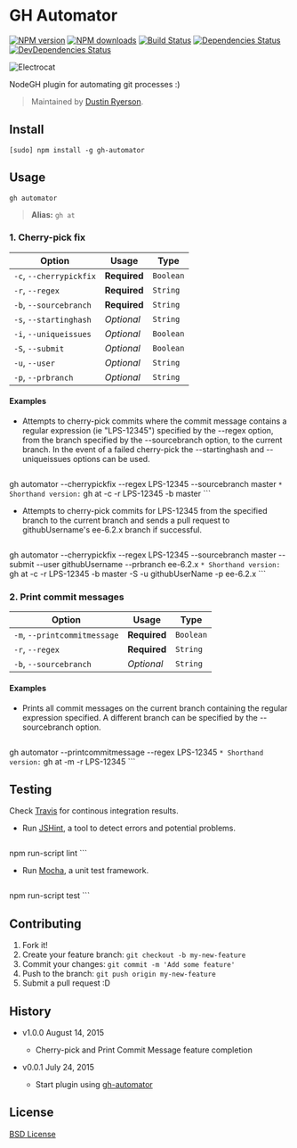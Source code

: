 # GH Automator

[![NPM version](http://img.shields.io/npm/v/gh-boilerplate.svg?style=flat)](http://npmjs.org/gh-automator)
[![NPM downloads](http://img.shields.io/npm/dm/gh-boilerplate.svg?style=flat)](http://npmjs.org/gh-automator)
[![Build Status](http://img.shields.io/travis/node-gh/gh-boilerplate/master.svg?style=flat)](https://travis-ci.org/dustinryerson/gh-automator)
[![Dependencies Status](http://img.shields.io/david/node-gh/gh-boilerplate.svg?style=flat)](https://david-dm.org/node-gh/gh-boilerplate)
[![DevDependencies Status](http://img.shields.io/david/dev/node-gh/gh-boilerplate.svg?style=flat)](https://david-dm.org/node-gh/gh-boilerplate#info=devDependencies)

![Electrocat](https://octodex.github.com/images/electrocat.png)

NodeGH plugin for automating git processes :)

> Maintained by [Dustin Ryerson](https://github.com/dustinryerson).

## Install

```
[sudo] npm install -g gh-automator
```

## Usage

```
gh automator
```

> **Alias:** `gh at`

### 1. Cherry-pick fix

Option             | Usage        | Type
---                | ---          | ---
`-c`, `--cherrypickfix`      | **Required** | `Boolean`
`-r`, `--regex` | **Required** | `String`
`-b`, `--sourcebranch` | **Required** | `String`
`-s`, `--startinghash` | *Optional* | `String`
`-i`, `--uniqueissues` | *Optional* | `Boolean`
`-S`, `--submit` | *Optional* | `Boolean`
`-u`, `--user` | *Optional* | `String`
`-p`, `--prbranch` | *Optional* | `String`

#### Examples

* Attempts to cherry-pick commits where the commit message contains a regular expression (ie "LPS-12345") specified by the --regex option, from the branch specified by the --sourcebranch option, to the current branch. In the event of a failed cherry-pick the --startinghash and --uniqueissues options can be used.

	```
gh automator --cherrypickfix --regex LPS-12345 --sourcebranch master
	```
	* Shorthand version:
	```
gh at -c -r LPS-12345 -b master
	```

* Attempts to cherry-pick commits for LPS-12345 from the specified branch to the current branch and sends a pull request to githubUsername's ee-6.2.x branch if successful.

	```
gh automator --cherrypickfix --regex LPS-12345 --sourcebranch master --submit --user githubUsername --prbranch ee-6.2.x
	```
	* Shorthand version:
	```
gh at -c -r LPS-12345 -b master -S -u githubUserName -p ee-6.2.x
	```

### 2. Print commit messages

Option             | Usage        | Type
---                | ---          | ---
`-m`, `--printcommitmessage` | **Required** | `Boolean`
`-r`, `--regex` | **Required** | `String`
`-b`, `--sourcebranch` | *Optional* | `String`

#### Examples

* Prints all commit messages on the current branch containing the regular expression specified. A different branch can be specified by the --sourcebranch option.

	```
gh automator --printcommitmessage --regex LPS-12345
	```
	* Shorthand version:
	```
gh at -m -r LPS-12345
	```

## Testing

Check [Travis](https://travis-ci.org/node-gh/gh-boilerplate) for continous integration results.

* Run [JSHint](http://www.jshint.com/), a tool to detect errors and potential problems.

    ```
npm run-script lint
    ```

* Run [Mocha](http://visionmedia.github.io/mocha/), a unit test framework.

    ```
npm run-script test
    ```

## Contributing

1. Fork it!
2. Create your feature branch: `git checkout -b my-new-feature`
3. Commit your changes: `git commit -m 'Add some feature'`
4. Push to the branch: `git push origin my-new-feature`
5. Submit a pull request :D

## History

* v1.0.0 August 14, 2015
	* Cherry-pick and Print Commit Message feature completion

* v0.0.1 July 24, 2015
	* Start plugin using [gh-automator](https://github.com/dustinryerson/gh-automator)

## License

[BSD License](https://github.com/node-gh/gh/blob/master/LICENSE.md)

